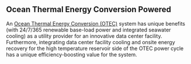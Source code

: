 ## Ocean Thermal Energy Conversion Powered

An [Ocean Thermal Energy Conversion (OTEC)](https://en.wikipedia.org/wiki/Ocean_thermal_energy_conversion) system has unique benefits (with 24/7/365 renewable base-load power and integrated seawater cooling) as a utility provider for an innovative data center facility.  Furthermore, integrating data center facility cooling and onsite energy recovery for the high temperature reservoir side of the OTEC power cycle has a unique efficiency-boosting value for the system. 

